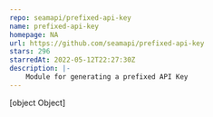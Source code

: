 ```yaml
---
repo: seamapi/prefixed-api-key
name: prefixed-api-key
homepage: NA
url: https://github.com/seamapi/prefixed-api-key
stars: 296
starredAt: 2022-05-12T22:27:30Z
description: |-
    Module for generating a prefixed API Key
---
```


[object Object]
